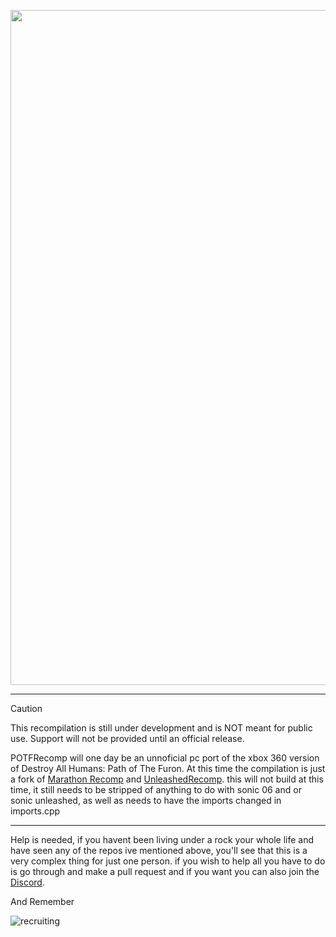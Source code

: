 <p align="center">
<img width="1920" height="1080" alt="Project_Logo" src="https://github.com/user-attachments/assets/e7174cba-3fb6-4212-b77e-501b2b57aa8a" />
</p>

---

> [!CAUTION]
> This recompilation is still under development and is NOT meant for public use. Support will not be provided until an official release.

 
POTFRecomp will one day be an unnoficial pc port of the xbox 360 version of Destroy All Humans: Path of The Furon. At this time the compilation is just a fork of <a href = "https://github.com/sonicnext-dev/MarathonRecomp">Marathon Recomp</a> and <a href = "https://github.com/hedge-dev/UnleashedRecomp">UnleashedRecomp</a>. this will not build at this time, it still needs to be stripped of anything to do with sonic 06 and or sonic unleashed, as well as needs to have the imports changed in imports.cpp

---


Help is needed, if you havent been living under a rock your whole life and have seen any of the repos ive mentioned above, you'll see that this is a very complex thing for just one person. if you wish to help all you have to do is go through and make a pull request and if you want you can also join the <a href = "https://discord.gg/nbuvKwChXK">Discord</a>.

And Remember

![recruiting](https://github.com/user-attachments/assets/7ce18743-5d0d-43fa-9efb-3e4421ec5365)
